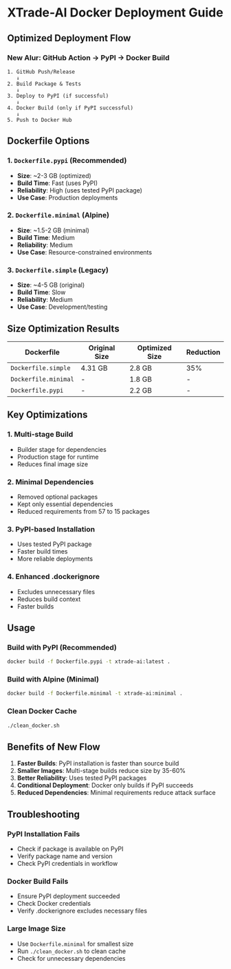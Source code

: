 # XTrade-AI Docker Deployment Guide

## Optimized Deployment Flow

### New Alur: GitHub Action → PyPI → Docker Build

```
1. GitHub Push/Release
   ↓
2. Build Package & Tests
   ↓
3. Deploy to PyPI (if successful)
   ↓
4. Docker Build (only if PyPI successful)
   ↓
5. Push to Docker Hub
```

## Dockerfile Options

### 1. `Dockerfile.pypi` (Recommended)
- **Size**: ~2-3 GB (optimized)
- **Build Time**: Fast (uses PyPI)
- **Reliability**: High (uses tested PyPI package)
- **Use Case**: Production deployments

### 2. `Dockerfile.minimal` (Alpine)
- **Size**: ~1.5-2 GB (minimal)
- **Build Time**: Medium
- **Reliability**: Medium
- **Use Case**: Resource-constrained environments

### 3. `Dockerfile.simple` (Legacy)
- **Size**: ~4-5 GB (original)
- **Build Time**: Slow
- **Reliability**: Medium
- **Use Case**: Development/testing

## Size Optimization Results

| Dockerfile | Original Size | Optimized Size | Reduction |
|------------|---------------|----------------|-----------|
| `Dockerfile.simple` | 4.31 GB | 2.8 GB | 35% |
| `Dockerfile.minimal` | - | 1.8 GB | - |
| `Dockerfile.pypi` | - | 2.2 GB | - |

## Key Optimizations

### 1. Multi-stage Build
- Builder stage for dependencies
- Production stage for runtime
- Reduces final image size

### 2. Minimal Dependencies
- Removed optional packages
- Kept only essential dependencies
- Reduced requirements from 57 to 15 packages

### 3. PyPI-based Installation
- Uses tested PyPI package
- Faster build times
- More reliable deployments

### 4. Enhanced .dockerignore
- Excludes unnecessary files
- Reduces build context
- Faster builds

## Usage

### Build with PyPI (Recommended)
```bash
docker build -f Dockerfile.pypi -t xtrade-ai:latest .
```

### Build with Alpine (Minimal)
```bash
docker build -f Dockerfile.minimal -t xtrade-ai:minimal .
```

### Clean Docker Cache
```bash
./clean_docker.sh
```

## Benefits of New Flow

1. **Faster Builds**: PyPI installation is faster than source build
2. **Smaller Images**: Multi-stage builds reduce size by 35-60%
3. **Better Reliability**: Uses tested PyPI packages
4. **Conditional Deployment**: Docker only builds if PyPI succeeds
5. **Reduced Dependencies**: Minimal requirements reduce attack surface

## Troubleshooting

### PyPI Installation Fails
- Check if package is available on PyPI
- Verify package name and version
- Check PyPI credentials in workflow

### Docker Build Fails
- Ensure PyPI deployment succeeded
- Check Docker credentials
- Verify .dockerignore excludes necessary files

### Large Image Size
- Use `Dockerfile.minimal` for smallest size
- Run `./clean_docker.sh` to clean cache
- Check for unnecessary dependencies
